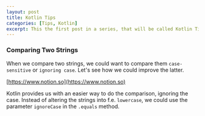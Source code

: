 ```yaml
---
layout: post
title: Kotlin Tips
categories: [Tips, Kotlin]
excerpt: This the first post in a series, that will be called Kotlin Tips, which will try to summarize a bunch of useful tips.
---
```


### **Comparing Two Strings**

When we compare two strings, we could want to compare them `case-sensitive` or `ignoring case`. Let's see how we could improve the latter.

[https://www.notion.so](https://www.notion.so)

Kotlin provides us with an easier way to do the comparison, ignoring the case. Instead of altering the strings into f.e. `lowercase`, we could use the parameter `ignoreCase` in the `.equals` method.